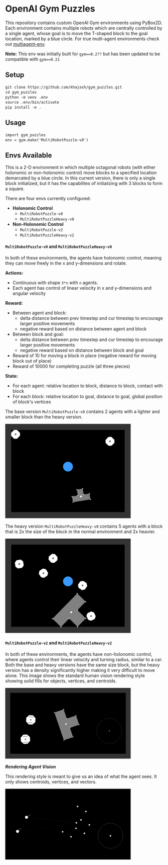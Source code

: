 # OpenAI Gym Puzzles

This repository contains custom OpenAI Gym environments using PyBox2D. Each environment contains multiple robots which are centrally controlled by a single agent, whose goal is to move the T-shaped block to the goal location, marked by a blue circle. For true mutli-agent environments check out [multiagent-env](https://github.com/khajash/multiagent-env).

**Note:** This env was initially built for `gym==0.2??` but has been updated to be compatible with `gym==0.21`

## Setup

```
git clone https://github.com/khajash/gym_puzzles.git
cd gym_puzzles
python -m venv .env
source .env/bin/activate
pip install -e .
```

## Usage

```
import gym_puzzles
env = gym.make('MultiRobotPuzzle-v0')
```

## Envs Available

This is a 2-D environment in which multiple octagonal robots (with either holonomic or non-holonomic control) move blocks to a specified location demarcated by a blue circle. In this current version, there is only a single block initialized, but it has the capabilites of initializing with 3 blocks to form a square.

There are four envs currently configured:
-  **Holonomic Control**
    - `MultiRobotPuzzle-v0`
    - `MultiRobotPuzzleHeavy-v0`
- **Non-Holonomic Control**
    - `MultiRobotPuzzle-v2`
    - `MultiRobotPuzzleHeavy-v2`


#### `MultiRobotPuzzle-v0` and `MultiRobotPuzzleHeavy-v0`

In both of these environments, the agents have holonomic control, meaning they can move freely in the x and y-dimensions and rotate. 

**Actions:** 
- Continuous with shape `3*n` with `n` agents. 
- Each agent has control of linear velocity in x and y-dimensions and angular velocity

**Reward:**
- Between agent and block:
    - delta distance between prev timestep and cur timestep to encourage larger positive movements
    - negative reward based on distance between agent and block 
- Between block and goal:
    - delta distance between prev timestep and cur timestep to encourage larger positive movements
    - negative reward based on distance between block and goal 
- Reward of 10 for moving a block in place (negative reward for moving block out of place)
- Reward of 10000 for completing puzzle (all three pieces)

**State:**
- For each agent: relative location to block, distance to block, contact with block
- For each block: relative location to goal, distance to goal, global position of block's vertices 

The base version `MultiRobotPuzzle-v0` contains 2 agents with a lighter and smaller block than the heavy version.

<img src="./imgs/CentralizedMRP0-light.jpg" width="400" >


The heavy version `MultiRobotPuzzleHeavy-v0` contains 5 agents with a block that is 2x the size of the block in the normal environment and 2x heavier.

<img src="./imgs/CentralizedMRP0-Heavy.jpg" class="center" width="400">


#### `MultiRobotPuzzle-v2` and `MultiRobotPuzzleHeavy-v2`

In both of these environments, the agents have non-holonomic control, where agents control their linear velocity and turning radius, similar to a car. 
Both the base and heavy versions have the same size block, but the heavy version has a density significantly higher making it very difficult to move alone. This image shows the standard human vision rendering style showing solid fills for objects, vertices, and centroids.

<img src="./imgs/CentralizedMRP1-HumanVision1.jpg" width="400">

***Rendering Agent Vision***

This rendering style is meant to give us an idea of what the agent sees. It only shows centroids, vertices, and vectors. 

<img src="./imgs/CentralizedMRP1-AgentVision.jpg" width="400">

